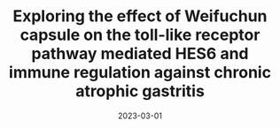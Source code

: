 ---
title: "Exploring the effect of Weifuchun capsule on the toll-like receptor pathway mediated HES6 and immune regulation against chronic atrophic gastritis"
authors:
- Boyang Wang
- Wuai Zhou, Huan Zhang, Weihua Wang, Bo Zhang, Shao Li
date: "2023-03-01"

publication: "Journal of Ethnopharmacology"

links:
    pdf: https://linkinghub.elsevier.com/retrieve/pii/S0378-8741(22)00969-2
#    code: https://github.com/hadisinaee/avicenna
#    slides: https://github.com/hadisinaee/avicenna
#    video: https://github.com/hadisinaee/avicenna
---